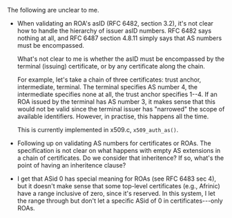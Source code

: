 
The following are unclear to me.

- When validating an ROA's asID (RFC 6482, section 3.2), it's not clear
  how to handle the hierarchy of issuer asID numbers.  RFC 6482 says
  nothing at all, and RFC 6487 section 4.8.11 simply says that AS
  numbers must be encompassed.

  What's not clear to me is whether the asID must be encompassed by the
  terminal (issuing) certificate, or by any certificate along the chain.

  For example, let's take a chain of three certificates: trust anchor,
  intermediate, terminal.  The terminal specifies AS number 4, the
  intermediate specifies none at all, the trust anchor specifies 1--4.
  If an ROA issued by the terminal has AS number 3, it makes sense that
  this would not be valid since the terminal issuer has "narrowed" the
  scope of available identifiers.  However, in practise, this happens
  all the time.

  This is currently implemented in x509.c, `x509_auth_as()`.

- Following up on validating AS numbers for certificates or ROAs.  The
  specification is not clear on what happens with empty AS extensions in
  a chain of certificates.  Do we consider that inheritence?  If so,
  what's the point of having an inheritence clause?

- I get that ASid 0 has special meaning for ROAs (see RFC 6483 sec 4),
  but it doesn't make sense that some top-level certificates (e.g.,
  Afrinic) have a range inclusive of zero, since it's reserved.  In this
  system, I let the range through but don't let a specific ASid of 0 in
  certificates---only ROAs.
